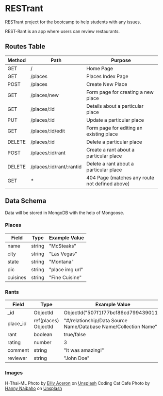 # RESTrant

RESTrant project for the bootcamp to help students with any issues.

REST-Rant is an app where users can review restaurants.

## Routes Table

| Method | Path                     | Purpose                                        |
| ------ | ------------------------ | ---------------------------------------------- |
| GET    | /                        | Home Page                                      |
| GET    | /places                  | Places Index Page                              |
| POST   | /places                  | Create New Place                               |
| GET    | /places/new              | Form page for creating a new place             |
| GET    | /places/:id              | Details about a particular place               |
| PUT    | /places/:id              | Update a particular place                      |
| GET    | /places/:id/edit         | Form page for editing an existing place        |
| DELETE | /places/:id              | Delete a particular place                      |
| POST   | /places/:id/rant         | Create a rant about a particular place         |
| DELETE | /places/:id/rant/:rantid | Delete a rant about a particular place         |
| GET    | \*                       | 404 Page (matches any route not defined above) |

## Data Schema

Data will be stored in MongoDB with the help of Mongoose.

### Places

| Field    | Type   | Example Value   |
| -------- | ------ | --------------- |
| name     | string | "McSteaks"      |
| city     | string | "Las Vegas"     |
| state    | string | "Montana"       |
| pic      | string | "place img url" |
| cuisines | string | "Fine Cuisine"  |

### Rants

| Field    | Type                 | Example Value                                                   |
| -------- | -------------------- | --------------------------------------------------------------- |
| \_id     | ObjectId             | ObjectId("507f1f77bcf86cd799439011")                            |
| place_id | ref(places) ObjectId | "#/relationship/Data Source Name/Database Name/Collection Name" |
| rant     | boolean              | true/false                                                      |
| rating   | number               | 3                                                               |
| comment  | string               | "It was amazing!"                                               |
| reviewer | string               | "John Doe"                                                      |

### Images

H-Thai-ML Photo by [Eiliv Aceron](https://unsplash.com/@shootdelicious?utm_source=unsplash&utm_medium=referral&utm_content=creditCopyText) on [Unsplash](https://unsplash.com/?utm_source=unsplash&utm_medium=referral&utm_content=creditCopyText)
Coding Cat Cafe Photo by [Hanny Naibaho](https://unsplash.com/@hannynaibaho?utm_source=unsplash&utm_medium=referral&utm_content=creditCopyText) on [Unsplash](https://unsplash.com/?utm_source=unsplash&utm_medium=referral&utm_content=creditCopyText)
